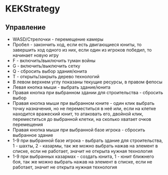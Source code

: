 # KEKStrategy

## Управление
- WASD/Стрелочки - перемещение камеры
- Пробел - закончить ход, если есть двигающиеся юниты, то завершить ход одного из них, если один из игроков победил, то начинает новую игру 
- F - включить/выключить туман войны
- G - включить/выключить сетку
- Q - сбросить выбор здания/юнита
- T - открыть/закрыть дерево технологий
- В левом верхнем углу показаны текущие ресурсы, в правом фепосы
- Левая кнопка мыши - выбрать здание/юнита
- Правая кнопка при выбранном здании для строительства - сбросить выбор
- Правая кнопка мыши при выбранном юните - один клик выбрать точку назначения, но не переместиться в неё или, если на клетке находится вражеский юнит, то атаковать его, двойной клик, переместиться до выбранной клетки, на сколько хватает очков перемещения
- Правая кнопка мыши при выбранной базе игрока - сбросить выбранное здание
- 1-9 при выбранной базе игрока - выбрать здание для строительства, 1 - шахты, 2 - казармы, так же можно выбрать нажав на элемент в списке, если не работает, значит не открыта нужная технология
- 1-9 при выбранных казармах - создать юнита, 1 - юнит ближнего боя, так же можно выбрать нажав на элемент в списке, если не работает, значит не открыта нужная технология

 
